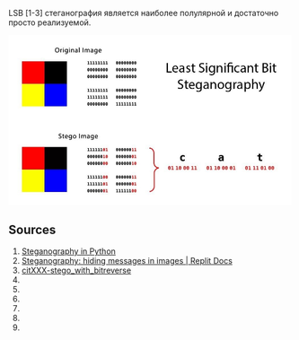 LSB [1-3] стеганография является наиболее полулярной и достаточно просто реализуемой.

![](https://raw.githubusercontent.com/unton3ton/Ma3shka/main/LSB.jpg)


## Sources

1. [Steganography in Python](https://github.com/priyansh-anand/steganographer)
2. [Steganography: hiding messages in images | Replit Docs](https://docs.replit.com/tutorials/python/steganography)
3. [citXXX-stego_with_bitreverse](https://github.com/unton3ton/citXXX-stego_with_bitreverse)
4. []()
5. []()
6. []()
7. []()
8. []()
9. []()
